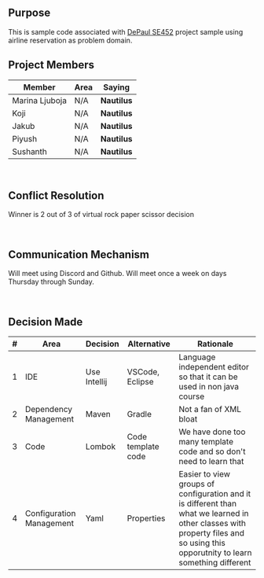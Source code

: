 ## Purpose
This is sample code associated with [DePaul SE452](http://www.cdm.depaul.edu/academics/pages/courseinfo.aspx?Subject=SE&CatalogNbr=452) project sample using airline reservation as problem domain.
<br>

## Project Members

| Member         | Area | Saying |
|----------------|------| --- |
| Marina Ljuboja | N/A  | <b>Nautilus</b>
| Koji           | N/A  | <b>Nautilus</b>
| Jakub          | N/A  | <b>Nautilus</b>
| Piyush         | N/A  | <b>Nautilus</b>
| Sushanth       | N/A  | <b>Nautilus</b>

<br/>

## Conflict Resolution
Winner is 2 out of 3 of virtual rock paper scissor decision

<br/>

## Communication Mechanism
Will meet using Discord and Github.  Will meet once a week on days Thursday through Sunday.

<br/>

## Decision Made
| # | Area  | Decision      | Alternative        | Rationale
| ----------- | ----------- |---------------|--------------------|--- |
| 1 | IDE | Use Intellij  | VSCode, Eclipse    | Language independent editor so that it can be used in non java course
| 2 | Dependency Management  | Maven         | Gradle             | Not a fan of XML bloat
| 3 | Code  | Lombok        | Code template code | We have done too many template code and so don't need to learn that
| 4 | Configuration Management  | Yaml          | Properties         | Easier to view groups of configuration and it is different than what we learned in other classes with property files and so using this opporutnity to learn something different


